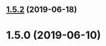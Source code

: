 ## [1.5.2](https://vm-csiltfs.clicksoftware.com/tfs/RD17/SO%20Suite/_git/npm-registry/compare/v1.5.1...v1.5.2) (2019-06-18)



# 1.5.0 (2019-06-10)



